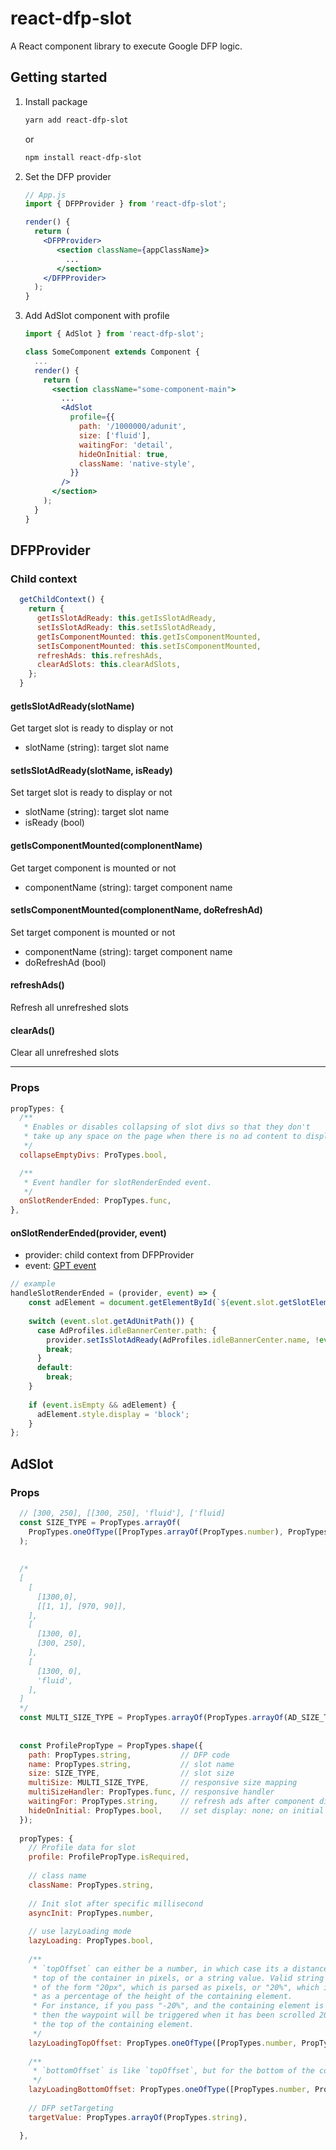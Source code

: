 # react-dfp-slot


A React component library to execute Google DFP logic.


## Getting started

1. Install package

	```bash
	yarn add react-dfp-slot
	```
	
	or 
	
	```bash
	npm install react-dfp-slot
	```

2. Set the DFP provider

	```jsx
	// App.js
	import { DFPProvider } from 'react-dfp-slot';
	
	render() {
	  return (
	    <DFPProvider>
	  	   <section className={appClassName}>
	  	     ...
	  	   </section>
	    </DFPProvider>
	  );
	}
	
	```

3. Add AdSlot component with profile

	```jsx
	import { AdSlot } from 'react-dfp-slot';
	
	class SomeComponent extends Component {
	  ...
	  render() {
	    return (
	      <section className="some-component-main">
	        ...
	        <AdSlot
	          profile={{
	            path: '/1000000/adunit',
	            size: ['fluid'],
	            waitingFor: 'detail',
	            hideOnInitial: true,
	            className: 'native-style',
	          }}
	        />
	      </section>
	    );
	  }
	}
	```


## DFPProvider

### Child context

```jsx
  getChildContext() {
    return {
      getIsSlotAdReady: this.getIsSlotAdReady,
      setIsSlotAdReady: this.setIsSlotAdReady,
      getIsComponentMounted: this.getIsComponentMounted,
      setIsComponentMounted: this.setIsComponentMounted,
      refreshAds: this.refreshAds,
      clearAdSlots: this.clearAdSlots,
    };
  }
``` 

#### getIsSlotAdReady(slotName)
Get target slot is ready to display or not

- slotName (string): target slot name

#### setIsSlotAdReady(slotName, isReady)
Set target slot is ready to display or not

- slotName (string): target slot name
- isReady (bool)

#### getIsComponentMounted(complonentName)
Get target component is mounted or not

- componentName (string): target component name

#### setIsComponentMounted(complonentName, doRefreshAd)
Set target component is mounted or not

- componentName (string): target component name
- doRefreshAd (bool)

#### refreshAds()
Refresh all unrefreshed slots

#### clearAds()
Clear all unrefreshed slots

---

### Props
```jsx
propTypes: {   
  /**
   * Enables or disables collapsing of slot divs so that they don't
   * take up any space on the page when there is no ad content to display.
   */
  collapseEmptyDivs: ProTypes.bool,

  /**
   * Event handler for slotRenderEnded event.
   */
  onSlotRenderEnded: PropTypes.func,
},
```

#### onSlotRenderEnded(provider, event)

- provider: child context from DFPProvider
- event: [GPT event](https://developers.google.com/doubleclick-gpt/reference#googletageventsslotrenderendedevent)
	
	
```js
// example
handleSlotRenderEnded = (provider, event) => {
    const adElement = document.getElementById(`${event.slot.getSlotElementId()}-container`);
	
    switch (event.slot.getAdUnitPath()) {
      case AdProfiles.idleBannerCenter.path: {
        provider.setIsSlotAdReady(AdProfiles.idleBannerCenter.name, !event.isEmpty);
        break;
      }
      default:
        break;
    }
	
    if (event.isEmpty && adElement) {
      adElement.style.display = 'block';
    }
};
```


## AdSlot

### Props
```js
  // [300, 250], [[300, 250], 'fluid'], ['fluid]
  const SIZE_TYPE = PropTypes.arrayOf(
    PropTypes.oneOfType([PropTypes.arrayOf(PropTypes.number), PropTypes.string, PropTypes.number]),
  );
  
  
  /*
  [
    [
      [1300,0],
      [[1, 1], [970, 90]],
    ],
    [
      [1300, 0],
      [300, 250],
    ],
    [
      [1300, 0],
      'fluid',
    ],
  ]
  */
  const MULTI_SIZE_TYPE = PropTypes.arrayOf(PropTypes.arrayOf(AD_SIZE_TYPE));
  
  
  const ProfilePropType = PropTypes.shape({
    path: PropTypes.string,           // DFP code
    name: PropTypes.string,           // slot name
    size: SIZE_TYPE,                  // slot size
    multiSize: MULTI_SIZE_TYPE,       // responsive size mapping
    multiSizeHandler: PropTypes.func, // responsive handler
    waitingFor: PropTypes.string,     // refresh ads after component didmount
    hideOnInitial: PropTypes.bool,    // set display: none; on initial
  });
  
  propTypes: {   
    // Profile data for slot
    profile: ProfilePropType.isRequired,
    
    // class name
    className: PropTypes.string,
    
    // Init slot after specific millisecond
    asyncInit: PropTypes.number,
    
    // use lazyLoading mode
    lazyLoading: PropTypes.bool,
    
    /**
     * `topOffset` can either be a number, in which case its a distance from the
     * top of the container in pixels, or a string value. Valid string values are
     * of the form "20px", which is parsed as pixels, or "20%", which is parsed
     * as a percentage of the height of the containing element.
     * For instance, if you pass "-20%", and the containing element is 100px tall,
     * then the waypoint will be triggered when it has been scrolled 20px beyond
     * the top of the containing element.
     */
    lazyLoadingTopOffset: PropTypes.oneOfType([PropTypes.number, PropTypes.string]),
    
    /**
     * `bottomOffset` is like `topOffset`, but for the bottom of the container.
     */
    lazyLoadingBottomOffset: PropTypes.oneOfType([PropTypes.number, PropTypes.string]),
    
    // DFP setTargeting
    targetValue: PropTypes.arrayOf(PropTypes.string),

  },
```
